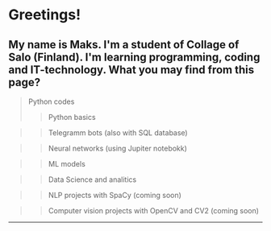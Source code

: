 # Greetings!
## My name is Maks. I'm a student of Collage of Salo (Finland). I'm learning programming, coding and IT-technology. What you may find from this page?
> Python codes
>> Python basics

>> Telegramm bots (also with SQL database)

>> Neural networks (using Jupiter notebokk)

>> ML models 

>> Data Science and analitics 

>> NLP projects with SpaCy (coming soon)

>> Computer vision projects with OpenCV and CV2 (coming soon)
 



_______
<!--

Here are some ideas to get you started:

- 🔭 I’m currently working on ...
- 🌱 I’m currently learning ...
- 👯 I’m looking to collaborate on ...
- 🤔 I’m looking for help with ...
- 💬 Ask me about ...
- 📫 How to reach me: ...
- 😄 Pronouns: ...
- ⚡ Fun fact: ...
-->
